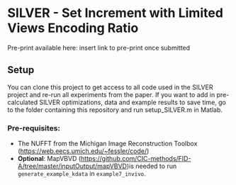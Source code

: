 # SILVER - Set Increment with Limited Views Encoding Ratio
Pre-print available here: insert link to pre-print once submitted

## Setup
You can clone this project to get access to all code used in the SILVER project and re-run all experiments from the paper. If you want to add in pre-calculated SILVER optimizations, data and example results to save time, go to the folder containing this repository and run setup_SILVER.m in Matlab. 

### Pre-requisites:
- The NUFFT from the Michigan Image Reconstruction Toolbox (https://web.eecs.umich.edu/~fessler/code/)
- <b>Optional</b>: MapVBVD (https://github.com/CIC-methods/FID-A/tree/master/inputOutput/mapVBVD)is needed to run `generate_example_kdata` in `example7_invivo`.
